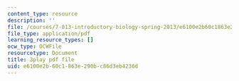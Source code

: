 ```yaml
---
content_type: resource
description: ''
file: /courses/7-013-introductory-biology-spring-2013/e6100e2b60c1863e290bc86d3eb4236d_THR1YOKVdtk.pdf
file_type: application/pdf
learning_resource_types: []
ocw_type: OCWFile
resourcetype: Document
title: 3play pdf file
uid: e6100e2b-60c1-863e-290b-c86d3eb4236d
---
```

